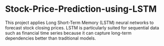 # Stock-Price-Prediction-using-LSTM
This project applies Long Short-Term Memory (LSTM) neural networks to forecast stock closing prices. LSTM is particularly suited for sequential data such as financial time series because it can capture long-term dependencies better than traditional models.
